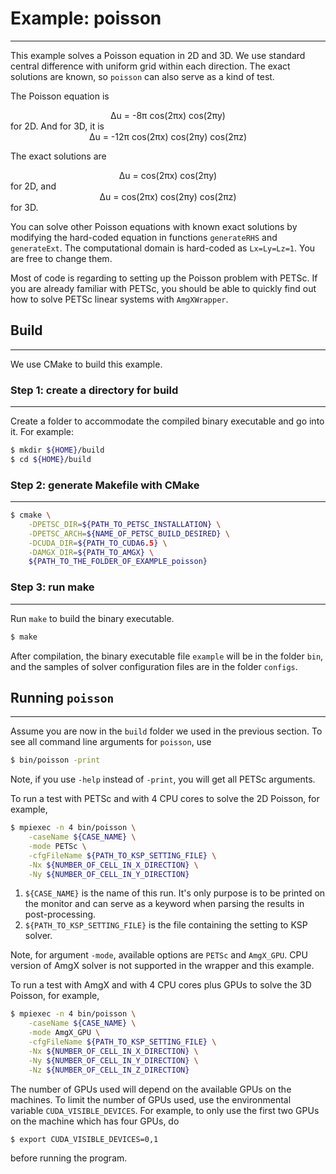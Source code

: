 # Example: poisson
------------------------

This example solves a Poisson equation in 2D and 3D. We use standard central
difference with uniform grid within each direction. The exact solutions are
known, so `poisson` can also serve as a kind of test.

The Poisson equation is
<center>Δu = -8π cos(2πx) cos(2πy)</center>
for 2D. And for 3D, it is
<center>Δu = -12π cos(2πx) cos(2πy) cos(2πz)</center>

The exact solutions are
<center>Δu = cos(2πx) cos(2πy)</center>
for 2D, and
<center>Δu = cos(2πx) cos(2πy) cos(2πz)</center>
for 3D.

You can solve other Poisson equations with known exact solutions by modifying
the hard-coded equation in functions `generateRHS` and `generateExt`. The
computational domain is hard-coded as `Lx=Ly=Lz=1`. You are free to change them.

Most of code is regarding to setting up the Poisson problem with PETSc. If you
are already familiar with PETSc, you should be able to quickly find out how to
solve PETSc linear systems with `AmgXWrapper`.

## Build
---------

We use CMake to build this example.

### Step 1: create a directory for build
-----------------------------------------

Create a folder to accommodate the compiled binary executable and go into it.
For example:

```bash
$ mkdir ${HOME}/build
$ cd ${HOME}/build
```

### Step 2: generate Makefile with CMake
-----------------------------------------

```bash
$ cmake \
    -DPETSC_DIR=${PATH_TO_PETSC_INSTALLATION} \
    -DPETSC_ARCH=${NAME_OF_PETSC_BUILD_DESIRED} \
    -DCUDA_DIR=${PATH_TO_CUDA6.5} \
    -DAMGX_DIR=${PATH_TO_AMGX} \
    ${PATH_TO_THE_FOLDER_OF_EXAMPLE_poisson}
```

### Step 3: run make
---------------------

Run `make` to build the binary executable.

```bash
$ make
```

After compilation, the binary executable file `example` will be in the
folder `bin`, and the samples of solver configuration files are in the folder
`configs`.


## Running `poisson`
--------------------------

Assume you are now in the `build` folder we used in the previous section. To
see all command line arguments for `poisson`, use

```bash
$ bin/poisson -print
```

Note, if you use `-help` instead of `-print`, you will get all PETSc arguments.

To run a test with PETSc and with 4 CPU cores to solve the 2D Poisson, for example,

```bash
$ mpiexec -n 4 bin/poisson \
    -caseName ${CASE_NAME} \
    -mode PETSc \
    -cfgFileName ${PATH_TO_KSP_SETTING_FILE} \
    -Nx ${NUMBER_OF_CELL_IN_X_DIRECTION} \
    -Ny ${NUMBER_OF_CELL_IN_Y_DIRECTION}
```

1. `${CASE_NAME}` is the name of this run. It's only purpose is to be printed on
    the monitor and can serve as a keyword when parsing the results in post-processing.
2. `${PATH_TO_KSP_SETTING_FILE}` is the file containing the setting to KSP solver.

Note, for argument `-mode`, available options are `PETSc` and `AmgX_GPU`.
CPU version of AmgX solver is not supported in the wrapper and this example.

To run a test with AmgX and with 4 CPU cores plus GPUs to solve the 3D Poisson,
for example,

```bash
$ mpiexec -n 4 bin/poisson \
    -caseName ${CASE_NAME} \
    -mode AmgX_GPU \
    -cfgFileName ${PATH_TO_KSP_SETTING_FILE} \
    -Nx ${NUMBER_OF_CELL_IN_X_DIRECTION} \
    -Ny ${NUMBER_OF_CELL_IN_Y_DIRECTION} \
    -Nz ${NUMBER_OF_CELL_IN_Z_DIRECTION}
```

The number of GPUs used will depend on the available GPUs on the machines. To
limit the number of GPUs used, use the environmental variable `CUDA_VISIBLE_DEVICES`.
For example, to only use the first two GPUs on the machine which has four GPUs, do

```bash
$ export CUDA_VISIBLE_DEVICES=0,1
```

before running the program.

